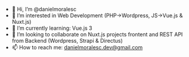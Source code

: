 - 👋 Hi, I’m @danielmoralesc
- 👀 I’m interested in Web Development (PHP->Wordpress, JS->Vue.js & Nuxt.js)
- 🌱 I’m currently learning: Vue.js 3
- 💞️ I’m looking to collaborate on Nuxt.js projects frontent and REST API from Backend (Wordpress, Strapi & Directus)
- 📫 How to reach me: danielmoralesc.dev@gmail.com

<!---
danielmoralesc/danielmoralesc is a ✨ special ✨ repository because its `README.md` (this file) appears on your GitHub profile.
You can click the Preview link to take a look at your changes.
--->
